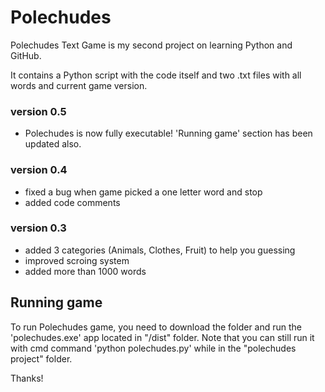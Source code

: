 # Polechudes
Polechudes Text Game is my second project on learning Python and GitHub.

It contains a Python script with the code itself and two .txt files with all words and current game version.

### version 0.5
- Polechudes is now fully executable! 'Running game' section has been updated also.

### version 0.4
- fixed a bug when game picked a one letter word and stop
- added code comments

### version 0.3
- added 3 categories (Animals, Clothes, Fruit) to help you guessing
- improved scroing system
- added more than 1000 words

## Running game
To run Polechudes game, you need to download the folder and run the 'polechudes.exe' app located in "/dist" folder. Note that you can still run it with cmd command 'python polechudes.py' while in the "polechudes project" folder.

Thanks!
